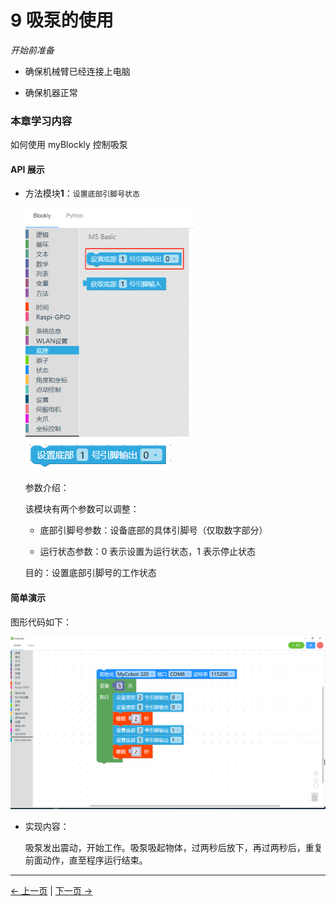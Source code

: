 # 9 吸泵的使用

<i>开始前准备</i>

- 确保机械臂已经连接上电脑

- 确保机器正常

### 本章学习内容

如何使用 myBlockly 控制吸泵

#### API 展示

- 方法模块**1**：`设置底部引脚号状态`

  <img src="./img/case/pumpuse_item.png" style="zoom: 50%;" />

  <img src="./img/blocks/basic/1.png" />

  参数介绍：

  该模块有两个参数可以调整：

  - 底部引脚号参数：设备底部的具体引脚号（仅取数字部分）

  - 运行状态参数：0 表示设置为运行状态，1 表示停止状态

  目的：设置底部引脚号的工作状态

#### 简单演示

图形代码如下：

<img src="./img/case/pumpuse.png"  />

- 实现内容：

  吸泵发出震动，开始工作。吸泵吸起物体，过两秒后放下，再过两秒后，重复前面动作，直至程序运行结束。

---

[← 上一页](8-GripperUse.md) | [下一页 →](10-Q&A.md)
